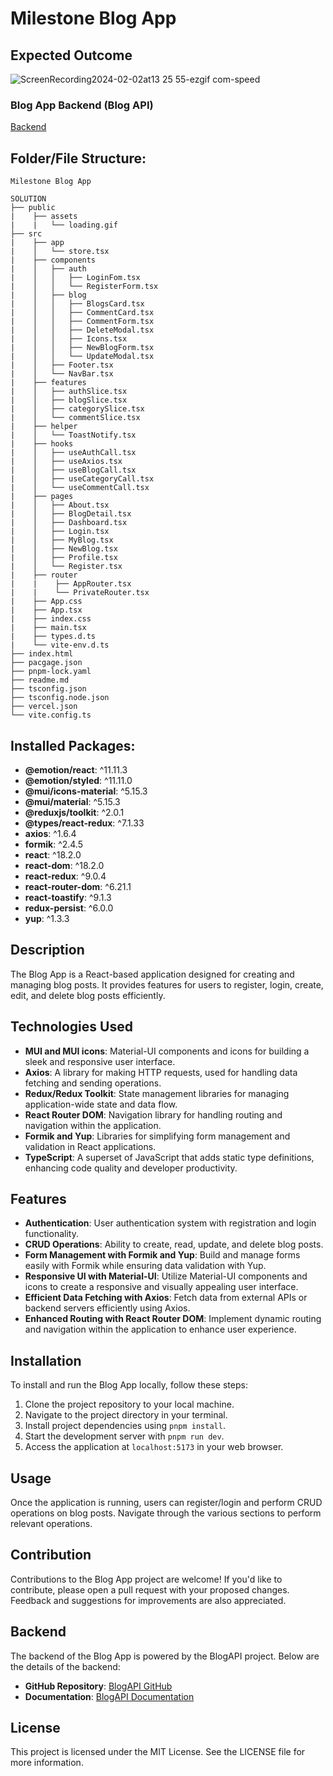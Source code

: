 # Milestone Blog App

## Expected Outcome

![ScreenRecording2024-02-02at13 25 55-ezgif com-speed](https://github.com/cihanbagriyanik/Milestone-_BlogApp_react-ts-vite-mui-redux-formik-yup/assets/132518854/2f38a748-a0d3-48b2-b8ac-d07fa431c201)

### Blog App Backend (Blog API)

[Backend](#backend)

## Folder/File Structure:

```
Milestone Blog App

SOLUTION
├── public
|    ├── assets
|    |   └── loading.gif
├── src
|    ├── app
|    │   └── store.tsx
|    ├── components
|    │   ├── auth
|    │   │   ├── LoginFom.tsx
|    │   │   └── RegisterForm.tsx
|    │   ├── blog
|    │   │   ├── BlogsCard.tsx
|    │   │   ├── CommentCard.tsx
|    │   │   ├── CommentForm.tsx
|    │   │   ├── DeleteModal.tsx
|    │   │   ├── Icons.tsx
|    │   │   ├── NewBlogForm.tsx
|    │   │   └── UpdateModal.tsx
|    │   ├── Footer.tsx
|    │   └── NavBar.tsx
|    ├── features
|    │   ├── authSlice.tsx
|    │   ├── blogSlice.tsx
|    │   ├── categorySlice.tsx
|    │   └── commentSlice.tsx
|    ├── helper
|    │   └── ToastNotify.tsx
|    ├── hooks
|    │   ├── useAuthCall.tsx
|    │   ├── useAxios.tsx
|    │   ├── useBlogCall.tsx
|    │   ├── useCategoryCall.tsx
|    │   └── useCommentCall.tsx
|    ├── pages
|    │   ├── About.tsx
|    │   ├── BlogDetail.tsx
|    │   ├── Dashboard.tsx
|    │   ├── Login.tsx
|    │   ├── MyBlog.tsx
|    │   ├── NewBlog.tsx
|    │   ├── Profile.tsx
|    │   └── Register.tsx
|    ├── router
|    |    ├── AppRouter.tsx
|    |    └── PrivateRouter.tsx
|    ├── App.css
|    ├── App.tsx
|    ├── index.css
|    ├── main.tsx
|    ├── types.d.ts
|    └── vite-env.d.ts
├── index.html
├── pacgage.json
├── pnpm-lock.yaml
├── readme.md
├── tsconfig.json
├── tsconfig.node.json
├── vercel.json
└── vite.config.ts

```

## Installed Packages:

- **@emotion/react**: ^11.11.3
- **@emotion/styled**: ^11.11.0
- **@mui/icons-material**: ^5.15.3
- **@mui/material**: ^5.15.3
- **@reduxjs/toolkit**: ^2.0.1
- **@types/react-redux**: ^7.1.33
- **axios**: ^1.6.4
- **formik**: ^2.4.5
- **react**: ^18.2.0
- **react-dom**: ^18.2.0
- **react-redux**: ^9.0.4
- **react-router-dom**: ^6.21.1
- **react-toastify**: ^9.1.3
- **redux-persist**: ^6.0.0
- **yup**: ^1.3.3

## Description

The Blog App is a React-based application designed for creating and managing blog posts. It provides features for users to register, login, create, edit, and delete blog posts efficiently.

## Technologies Used

- **MUI and MUI icons**: Material-UI components and icons for building a sleek and responsive user interface.
- **Axios**: A library for making HTTP requests, used for handling data fetching and sending operations.
- **Redux/Redux Toolkit**: State management libraries for managing application-wide state and data flow.
- **React Router DOM**: Navigation library for handling routing and navigation within the application.
- **Formik and Yup**: Libraries for simplifying form management and validation in React applications.
- **TypeScript**: A superset of JavaScript that adds static type definitions, enhancing code quality and developer productivity.

## Features

- **Authentication**: User authentication system with registration and login functionality.
- **CRUD Operations**: Ability to create, read, update, and delete blog posts.
- **Form Management with Formik and Yup**: Build and manage forms easily with Formik while ensuring data validation with Yup.
- **Responsive UI with Material-UI**: Utilize Material-UI components and icons to create a responsive and visually appealing user interface.
- **Efficient Data Fetching with Axios**: Fetch data from external APIs or backend servers efficiently using Axios.
- **Enhanced Routing with React Router DOM**: Implement dynamic routing and navigation within the application to enhance user experience.

## Installation

To install and run the Blog App locally, follow these steps:

1. Clone the project repository to your local machine.
2. Navigate to the project directory in your terminal.
3. Install project dependencies using `pnpm install`.
4. Start the development server with `pnpm run dev`.
5. Access the application at `localhost:5173` in your web browser.

## Usage

Once the application is running, users can register/login and perform CRUD operations on blog posts. Navigate through the various sections to perform relevant operations.

## Contribution

Contributions to the Blog App project are welcome! If you'd like to contribute, please open a pull request with your proposed changes. Feedback and suggestions for improvements are also appreciated.

## Backend

The backend of the Blog App is powered by the BlogAPI project. Below are the details of the backend:

- **GitHub Repository**: [BlogAPI GitHub](https://github.com/cihanbagriyanik/BlogAPI)
- **Documentation**: [BlogAPI Documentation](https://blog-api-9uyr.onrender.com/)

## License

This project is licensed under the MIT License. See the LICENSE file for more information.